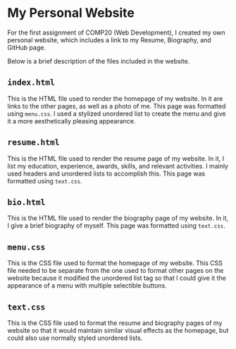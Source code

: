 # My Personal Website

For the first assignment of COMP20 (Web Development), I created my own personal website, which includes a link to my Resume, Biography, and GitHub page. 

Below is a brief description of the files included in the website.

## ```index.html```
This is the HTML file used to render the homepage of my website. In it are links to the other pages, as well as a photo of me. This page was formatted using ```menu.css```. I used a stylized unordered list to create the menu and give it a more aesthetically pleasing appearance.

## ```resume.html```
This is the HTML file used to render the resume page of my website. In it, I list my education, experience, awards, skills, and relevant activities. I mainly used headers and unordered lists to accomplish this. This page was formatted using ```text.css```.

## ```bio.html``` 
This is the HTML file used to render the biography page of my website. In it, I give a brief biography of myself. This page was formatted using ```text.css```.

## ```menu.css```
This is the CSS file used to format the homepage of my website. This CSS file needed to be separate from the one used to format other pages on the website because it modified the unordered list tag so that I could give it the appearance of a menu with multiple selectible buttons. 

## ```text.css``` 
This is the CSS file used to format the resume and biography pages of my website so that it would maintain similar visual effects as the homepage, but could also use normally styled unordered lists. 